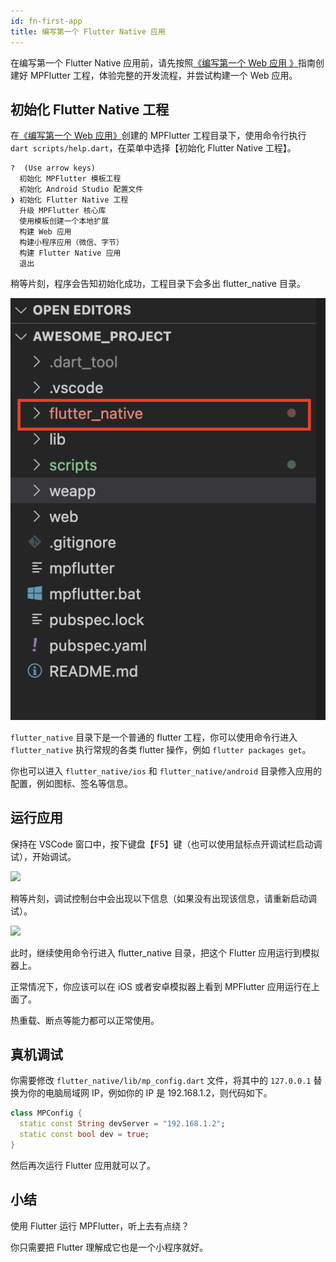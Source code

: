 ```yaml
---
id: fn-first-app
title: 编写第一个 Flutter Native 应用
---
```


在编写第一个 Flutter Native 应用前，请先按照[《编写第一个 Web 应用
》](/docs/web-first-app)指南创建好 MPFlutter 工程，体验完整的开发流程，并尝试构建一个 Web 应用。

## 初始化 Flutter Native 工程

在[《编写第一个 Web 应用》](/docs/web-first-app)创建的 MPFlutter 工程目录下，使用命令行执行 `dart scripts/help.dart`，在菜单中选择【初始化 Flutter Native 工程】。

```shell
?  (Use arrow keys)
  初始化 MPFlutter 模板工程
  初始化 Android Studio 配置文件
❯ 初始化 Flutter Native 工程
  升级 MPFlutter 核心库
  使用模板创建一个本地扩展
  构建 Web 应用
  构建小程序应用（微信、字节）
  构建 Flutter Native 应用
  退出
```

稍等片刻，程序会告知初始化成功，工程目录下会多出 flutter_native 目录。

![](assets/flutter-native-first-app-idetree.png)

`flutter_native` 目录下是一个普通的 flutter 工程，你可以使用命令行进入 `flutter_native` 执行常规的各类 flutter 操作，例如 `flutter packages get`。

你也可以进入 `flutter_native/ios` 和  `flutter_native/android` 目录修入应用的配置，例如图标、签名等信息。

## 运行应用

保持在 VSCode 窗口中，按下键盘【F5】键（也可以使用鼠标点开调试栏启动调试），开始调试。

![](assets/ide-debug-guide-0.png)

稍等片刻，调试控制台中会出现以下信息（如果没有出现该信息，请重新启动调试）。

![](assets/ide-debug-guide-1.png)

此时，继续使用命令行进入 flutter_native 目录，把这个 Flutter 应用运行到模拟器上。

正常情况下，你应该可以在 iOS 或者安卓模拟器上看到 MPFlutter 应用运行在上面了。

热重载、断点等能力都可以正常使用。

## 真机调试

你需要修改 `flutter_native/lib/mp_config.dart` 文件，将其中的 `127.0.0.1` 替换为你的电脑局域网 IP，例如你的 IP 是 192.168.1.2，则代码如下。

```dart
class MPConfig {
  static const String devServer = "192.168.1.2";
  static const bool dev = true;
}
```

然后再次运行 Flutter 应用就可以了。

## 小结

使用 Flutter 运行 MPFlutter，听上去有点绕？

你只需要把 Flutter 理解成它也是一个小程序就好。
